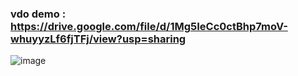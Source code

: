 ### vdo demo : https://drive.google.com/file/d/1Mg5IeCc0ctBhp7moV-whuyyzLf6fjTFj/view?usp=sharing

![image](https://user-images.githubusercontent.com/73680838/229681123-623ed717-58ba-46ba-b3e0-465bbc20124e.png)

